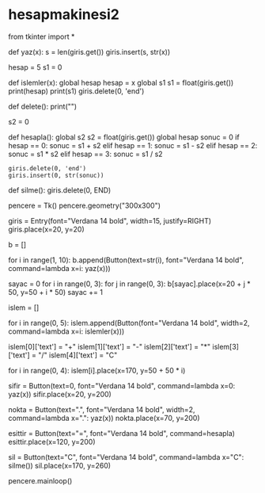 # hesapmakinesi2


from tkinter import *


def yaz(x):
    s = len(giris.get())
    giris.insert(s, str(x))


hesap = 5
s1 = 0


def islemler(x):
    global hesap
    hesap = x
    global s1
    s1 = float(giris.get())
    print(hesap)
    print(s1)
    giris.delete(0, 'end')


def delete():
    print("")


s2 = 0


def hesapla():
    global s2
    s2 = float(giris.get())
    global hesap
    sonuc = 0
    if hesap == 0:
        sonuc = s1 + s2
    elif hesap == 1:
        sonuc = s1 - s2
    elif hesap == 2:
        sonuc = s1 * s2
    elif hesap == 3:
        sonuc = s1 / s2

    giris.delete(0, 'end')
    giris.insert(0, str(sonuc))

def silme():
    giris.delete(0, END)



pencere = Tk()
pencere.geometry("300x300")

giris = Entry(font="Verdana 14 bold", width=15, justify=RIGHT)
giris.place(x=20, y=20)

b = []

for i in range(1, 10):
    b.append(Button(text=str(i), font="Verdana 14 bold", command=lambda x=i: yaz(x)))

sayac = 0
for i in range(0, 3):
    for j in range(0, 3):
        b[sayac].place(x=20 + j * 50, y=50 + i * 50)
        sayac += 1

islem = []

for i in range(0, 5):
    islem.append(Button(font="Verdana 14 bold", width=2, command=lambda x=i: islemler(x)))

islem[0]['text'] = "+"
islem[1]['text'] = "-"
islem[2]['text'] = "*"
islem[3]['text'] = "/"
islem[4]['text'] = "C"

for i in range(0, 4):
    islem[i].place(x=170, y=50 + 50 * i)

sifir = Button(text=0, font="Verdana 14 bold", command=lambda x=0: yaz(x))
sifir.place(x=20, y=200)

nokta = Button(text=".", font="Verdana 14 bold", width=2, command=lambda x=".": yaz(x))
nokta.place(x=70, y=200)

esittir = Button(text="=", font="Verdana 14 bold", command=hesapla)
esittir.place(x=120, y=200)

sil = Button(text="C", font="Verdana 14 bold", command=lambda x="C": silme())
sil.place(x=170, y=260)

pencere.mainloop()

